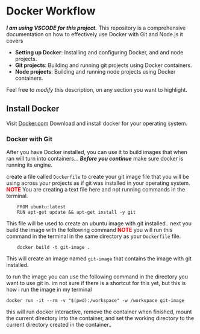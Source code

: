 # Docker Workflow
***I am using VSCODE for this project.***
This repository is a comprehensive documentation on how to effectively use Docker with Git and Node.js it covers
* **Setting up Docker**: Installing and configuring Docker, and  and node projects.
* **Git projects**: Building and running git projects using Docker containers.
* **Node projects**: Building and running node projects using Docker containers.

Feel free to _modify_ this description, on any section you want to highlight. 

## Install Docker

Visit [Docker.com](https://www.docker.com/products/docker-desktop/) Download and install docker for your operating system.

### Docker with Git

After you have Docker installed, you can use it to build images that when ran will turn into containers... ***Before you continue*** make sure docker is running its engine. 

create a file called `Dockerfile` to create your git image file that you will be using across your projects as if git was installed in your operating system. <span style="color:red;">**NOTE**</span> You are creating a text file here and not running commands in the terminal.

```
    FROM ubuntu:latest
    RUN apt-get update && apt-get install -y git
```

This file will be used to create an ubuntu image with git installed.. next you build the image with the following command <span style="color:red;">**NOTE**</span> you will run this command in the terminal in the same directory as your `Dockerfile` file.

```
    docker build -t git-image . 
```

This will create an image named `git-image` that contains the image with git installed.

to run the image you can use the following command in the directory you want to use git in. im not sure if there is a shortcut for this yet, but this is how i run the image in my terminal

```
docker run -it --rm -v "$(pwd):/workspace" -w /workspace git-image
```

this will run docker interactive, remove the container when finished, mount the current directory into the container, and set the working directory to the current directory created in the container..

